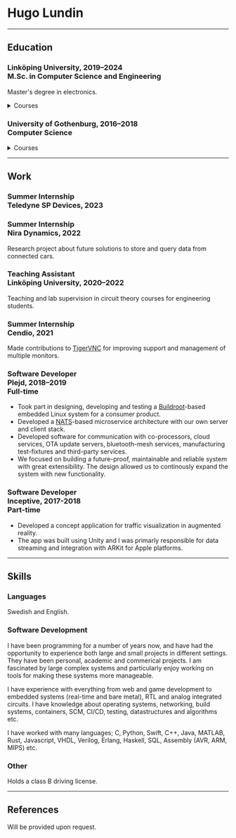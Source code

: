 # Hugo Lundin

---

## Education

### Linköping University, 2019–2024 <br/>M.Sc. in Computer Science and Engineering

Master's degree in electronics. 

<details>
  <summary>Courses</summary>
  
  ##### Master's courses

  * Advanced Web Programming 
  * Analog and Discrete-Time Integrated Circuits 
  * Analog Circuits 
  * Analog CMOS Integrated Circuits 
  * Analog Filters 
  * Application-Specific Integrated Circuits
  * Digital Communication 
  * Digital Filters 
  * Digital Integrated Circuits 
  * Digital Signal Processing 

  ##### Undergraduate courses

  * Automatic Control 
  * Calculus 1
  * Calculus 2
  * Combinatorial Optimization
  * Computer Hardware and Architecture 
  * Concurrent Programming and Operating Systems 
  * Data Structures, Algorithms and Programming Paradigms 
  * Discrete Mathematics 
  * Electronics 
  * Engineering Mechanics 
  * English 
  * Functional and Imperative Programming
  * Interactive Systems 
  * Introductory Course in Calculus 
  * Linear Algebra 
  * Logic 
  * Microcomputer, Project Laboratory 
  * Multivariable Calculus 
  * Object Oriented Programming and Java 
  * Perspectives to Computer and Software Technology 
  * Physics 
  * Professionalism for Engineers
  * Scientific Computing 
  * Signals and Systems, and Transform Theory 
  * Signals, Information and Communication 
  * Software Engineering Project 
  * Software Engineering Theory 
  * Switching Theory and Logical Design 
</details>

### University of Gothenburg, 2016–2018<br/>Computer Science

<details>
  <summary>Courses</summary>

  ##### Undergraduate courses

  * Introduction to Computer Programming and Environment
  * Discrete Mathematics for Computer Scientists
  * Introduction to Functional Programming
  * Imperative Programming with Basic Object-orientation
  * Linear Algebra D
  * Object-oriented Programming and Design
  * Calculus D
  * Finite Automata Theory and Formal Languages
  * Data Structures
  * Introduction to Computer Engineering
  * Mathematical Statistics and Discrete mathematics
  * Machine Oriented Programming
  * Databases
  * Computer communication
  * Principles of Concurrent Programming
  * Mathematical modelling and Problem Solving
  * Computer System Engineering 

</details>

---

## Work

### Summer Internship<br/> Teledyne SP Devices, 2023

### Summer Internship<br/> Nira Dynamics, 2022

Research project about future solutions to store and query data from connected cars. 

### Teaching Assistant<br/> Linköping University, 2020–2022

Teaching and lab supervision in circuit theory courses for engineering students.

### Summer Internship<br/> Cendio, 2021

Made contributions to [TigerVNC](https://github.com/TigerVNC/tigervnc) for improving support and management of multiple monitors.

### Software Developer <br/>Plejd, 2018–2019<br/>Full-time

* Took part in designing, developing and testing a [Buildroot](https://buildroot.org)-based embedded Linux system for a consumer product.
* Developed a [NATS](https://nats.io)-based microservice architecture with our own server and client stack.
* Developed software for communication with co-processors, cloud services, OTA update servers, bluetooth-mesh services, manufacturing test-fixtures and third-party services. 
* We focused on building a future-proof, maintainable and reliable system with great extensibility. The design allowed us to continously expand the system with new functionality. 

### Software Developer <br/>Inceptive, 2017-2018<br/>Part-time

* Developed a concept application for traffic visualization in augmented reality.
* The app was built using Unity and I was primarly responsible for data streaming and integration with ARKit for Apple platforms.

---

## Skills

### Languages

Swedish and English.

### Software Development

I have been programming for a number of years now, and have had the opportunity to experience both large and small projects in different settings. They have been personal, academic and commerical projects. I am fascinated by large complex systems and particularly enjoy working on tools for making these systems more manageable. 

I have experience with everything from web and game development to embedded systems (real-time and bare metal), RTL and analog integrated circuits. I have knowledge about operating systems, networking, build systems, containers, SCM, CI/CD, testing, datastructures and algorithms etc.

I have worked with many languages; C, Python, Swift, C++, Java, MATLAB, Rust, Javascript, VHDL, Verilog, Erlang, Haskell, SQL, Assembly (AVR, ARM, MIPS) etc.

### Other

Holds a class B driving license. 

---

## References

Will be provided upon request.
